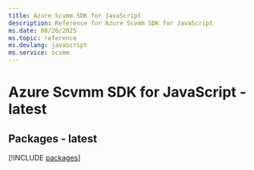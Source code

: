 ```yaml
---
title: Azure Scvmm SDK for JavaScript
description: Reference for Azure Scvmm SDK for JavaScript
ms.date: 08/20/2025
ms.topic: reference
ms.devlang: javascript
ms.service: scvmm
---
```

# Azure Scvmm SDK for JavaScript - latest
## Packages - latest
[!INCLUDE [packages](scvmm-index.md)]